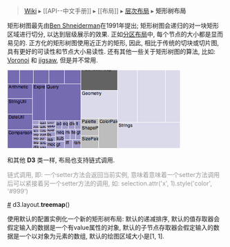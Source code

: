 > [Wiki](Home) ▸ [[API--中文手册]] ▸ [[布局]] ▸ [层次布局](层次布局) ▸ **矩形树布局**

矩形树图最先由[Ben Shneiderman](http://www.cs.umd.edu/hcil/treemap-history/)在1991年提出; 矩形树图会递归的对一块矩形区域进行切分, 以达到层级展示的效果. 正如[分区布局](分区布局)中, 每个节点的大小都是显而易见的. 正方化的矩形树图使用近正方的矩形, 因此, 相比于传统的切块或切片图, 具有更好的可读性和节点大小易读性. 还有其他一些关于矩形树图的算法, 比如: [Voronoi](http://portal.acm.org/citation.cfm?id=1056018.1056041) 和 [jigsaw](http://hint.fm/papers/158-wattenberg-final3.pdf), 但是并不常用.

[![treemap](treemap.png)](http://bl.ocks.org/mbostock/4063582)

和其他 **D3** 类一样, 布局也支持链式调用.
<p style='color: #999;'>链式调用, 即: 一个setter方法会返回当前实例, 意味着意味着一个setter方法调用后可以紧接着另一个setter方法的调用, 如: selection.attr('x', 1).style('color', '#999')<p>

<a name="treemap" href="#treemap">#</a> d3.layout.<b>treemap</b>()

使用默认的配置实例化一个新的矩形树布局: 默认的递减排序, 默认的值存取器会假定输入的数据是一个有value属性的对象, 默认的子节点存取器会假定输入的数据是一个以对象为元素的数组, 默认的绘图区域大小是[1, 1].